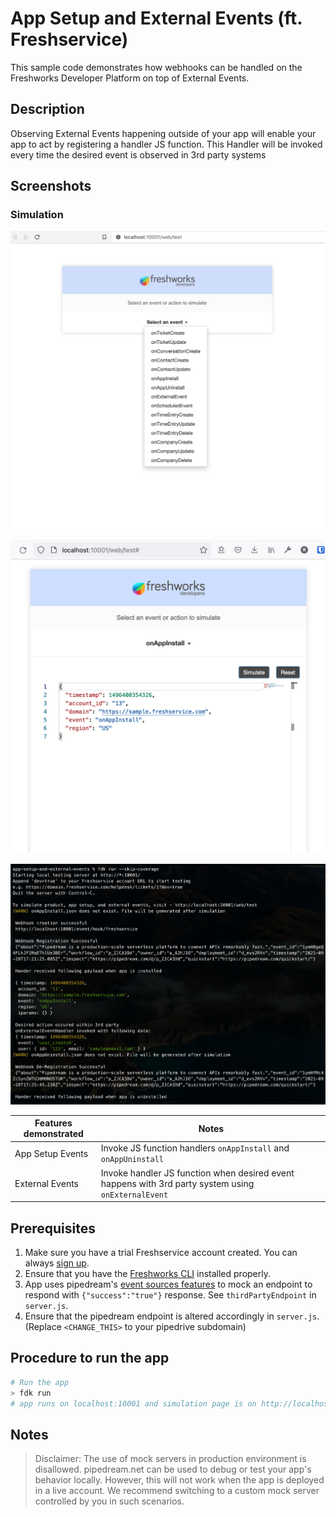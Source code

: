 # App Setup and External Events (ft. Freshservice)

This sample code demonstrates how webhooks can be handled on the Freshworks Developer Platform on top of External Events.

## Description

Observing External Events happening outside of your app will enable your app to act by registering a handler JS function. This Handler will be invoked every time the desired event is observed in 3rd party systems

## Screenshots

### Simulation

![App Setup Event selection](./screenshots/app-setup.png)

![App Setup event simulation payload](./screenshots/app-setup-payload.png)

![External event testing](./screenshots/external-event.png)

| Features demonstrated | Notes                                                                                               |
| --------------------- | --------------------------------------------------------------------------------------------------- |
| App Setup Events      | Invoke JS function handlers `onAppInstall` and `onAppUninstall`                                     |
| External Events       | Invoke handler JS function when desired event happens with 3rd party system using `onExternalEvent` |

## Prerequisites

1. Make sure you have a trial Freshservice account created. You can always [sign up](https://freshservice.com/signup).
2. Ensure that you have the [Freshworks CLI](https://community.developers.freshworks.com/t/what-are-the-prerequisites-to-install-the-freshworks-cli/234) installed properly.
3. App uses pipedream's [event sources features](https://pipedream.com/docs/event-sources/#how-do-event-sources-work) to mock an endpoint to respond with `{"success":"true"}` response. See `thirdPartyEndpoint` in `server.js`.
4. Ensure that the pipedream endpoint is altered accordingly in `server.js`. (Replace `<CHANGE_THIS>` to your pipedrive subdomain)

## Procedure to run the app

```sh
# Run the app
> fdk run
# app runs on localhost:10001 and simulation page is on http://localhost:10001/web/test
```

## Notes

> Disclaimer: The use of mock servers in production environment is disallowed. pipedream.net can be used to debug or test your app's behavior locally. However, this will not work when the app is deployed in a live account. We recommend switching to a custom mock server controlled by you in such scenarios.
